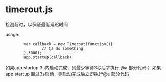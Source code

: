 # timerout.js
检测超时，以保证最低延迟时间


usage:
```
        var callback = new Timerout(function(){
                // @a do something
        },3000); 
        app.startup(callback);
```
如果app.startup 3s内启动完成，则最少等待3秒后才执行 @a 部分代码；
如果app.startup 超过3s启动，则启动完成后立即执行@a 部分代码
